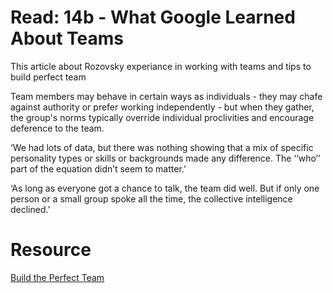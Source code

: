 # Read: 14b - What Google Learned About Teams

This article about Rozovsky experiance in working with teams and tips to build perfect team

Team members may behave in certain ways as individuals - they may chafe against authority or prefer working independently - but when they gather, the group's norms typically override individual proclivities and encourage deference to the team.


‘We had lots of data, but there was nothing showing that a mix of specific personality types or skills or backgrounds made any difference. The ‘‘who’’ part of the equation didn’t seem to matter.’

‘As long as everyone got a chance to talk, the team did well. But if only one person or a small group spoke all the time, the collective intelligence declined.’

# Resource
[Build the Perfect Team](https://www.nytimes.com/2016/02/28/magazine/what-google-learned-from-its-quest-to-build-the-perfect-team.html)
